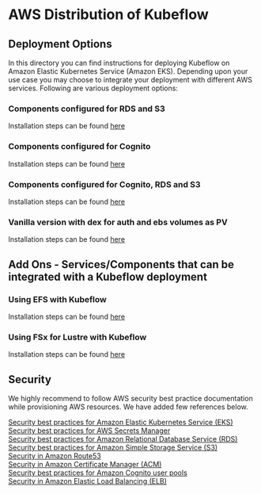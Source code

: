 # AWS Distribution of Kubeflow

## Deployment Options

In this directory you can find instructions for deploying Kubeflow on Amazon Elastic Kubernetes Service (Amazon EKS). Depending upon your use case you may choose to integrate your deployment with different AWS services. Following are various deployment options:

### Components configured for RDS and S3
Installation steps can be found [here](rds-s3)

### Components configured for Cognito
Installation steps can be found [here](cognito)

### Components configured for Cognito, RDS and S3
Installation steps can be found [here](cognito-rds-s3)

### Vanilla version with dex for auth and ebs volumes as PV
Installation steps can be found [here](vanilla)

## Add Ons - Services/Components that can be integrated with a Kubeflow deployment

### Using EFS with Kubeflow
Installation steps can be found [here](add-ons/storage/efs)

### Using FSx for Lustre with Kubeflow
Installation steps can be found [here](add-ons/storage/fsx-for-lustre)

## Security

We highly recommend to follow AWS security best practice documentation while provisioning AWS resources. We have added few references below.

[Security best practices for Amazon Elastic Kubernetes Service (EKS)](https://aws.github.io/aws-eks-best-practices/security/docs/)  
[Security best practices for AWS Secrets Manager](https://docs.aws.amazon.com/secretsmanager/latest/userguide/best-practices.html)  
[Security best practices for Amazon Relational Database Service (RDS)](https://docs.aws.amazon.com/AmazonRDS/latest/UserGuide/CHAP_BestPractices.Security.html)  
[Security best practices for Amazon Simple Storage Service (S3)](https://docs.aws.amazon.com/AmazonS3/latest/userguide/security-best-practices.html)  
[Security in Amazon Route53](https://docs.aws.amazon.com/Route53/latest/DeveloperGuide/security.html)  
[Security in Amazon Certificate Manager (ACM)](https://docs.aws.amazon.com/acm/latest/userguide/security.html)  
[Security best practices for Amazon Cognito user pools](https://docs.aws.amazon.com/AmazonS3/latest/userguide/security-best-practices.html)  
[Security in Amazon Elastic Load Balancing (ELB)](https://docs.aws.amazon.com/elasticloadbalancing/latest/userguide/security.html)
